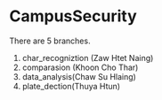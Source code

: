 # CampusSecurity

There are 5 branches.

1. char_recogniztion (Zaw Htet Naing)
2. comparasion (Khoon Cho Thar)
3. data_analysis(Chaw Su Hlaing)
4. plate_dection(Thuya Htun)

